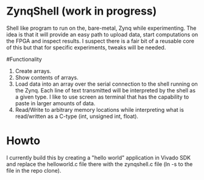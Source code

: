 # ZynqShell (work in progress)
Shell like program to run on the, bare-metal, Zynq while experimenting. The idea is that it will provide an easy path to 
upload data, start computations on the FPGA and inspect results. I suspect there is a fair bit of a reusable core of this but
that for specific experiments, tweaks will be needed.

#Functionality
1. Create arrays.
2. Show contents of arrays.
3. Load data into an array over the serial connection to the shell running on the Zynq. Each line of text transmitted will be interpreted by the shell as a given type. I like to use screen as terminal that has the capability to paste in larger amounts of data.
4. Read/Write to arbitrary memory locations while interpreting what is read/written as a C-type (int, unsigned int, float).

# Howto
I currently build this by creating a "hello world" application in Vivado SDK and replace the helloworld.c file there with 
the zynqshell.c file (ln -s to the file in the repo clone). 
